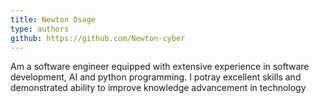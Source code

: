 ```yaml
---
title: Newton Osage
type: authors
github: https://github.com/Newton-cyber
---
```

Am a software engineer equipped with extensive experience in software development, AI and python programming. I potray excellent skills and demonstrated ability to improve knowledge advancement in  technology